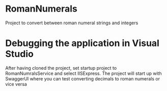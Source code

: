 # RomanNumerals
Project to convert between roman numeral strings and integers

# Debugging the application in Visual Studio
After having cloned the project, set startup project to RomanNumralsService and select IISExpress.
The project will start up with SwaggerUI where you can test converting decimals to roman numerals or vice versa
